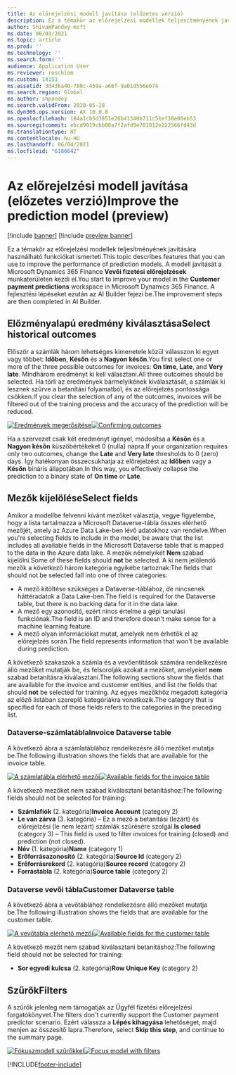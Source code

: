 ```yaml
---
title: Az előrejelzési modell javítása (előzetes verzió)
description: Ez a témakör az előrejelzési modellek teljesítményének javítására használható funkciókat ismerteti.
author: ShivamPandey-msft
ms.date: 06/03/2021
ms.topic: article
ms.prod: ''
ms.technology: ''
ms.search.form: ''
audience: Application User
ms.reviewer: roschlom
ms.custom: 14151
ms.assetid: 3d43ba40-780c-459a-a66f-9a01d556e674
ms.search.region: Global
ms.author: shpandey
ms.search.validFrom: 2020-05-28
ms.dyn365.ops.version: AX 10.0.8
ms.openlocfilehash: 184a1cb5d3851e26b41340b711c51ef38e06eb53
ms.sourcegitcommit: ebcd9019cbb88a7f2afd9e701812e222566fd43d
ms.translationtype: HT
ms.contentlocale: hu-HU
ms.lasthandoff: 06/04/2021
ms.locfileid: "6186642"
---
```

# <a name="improve-the-prediction-model-preview"></a><span data-ttu-id="50c44-103">Az előrejelzési modell javítása (előzetes verzió)</span><span class="sxs-lookup"><span data-stu-id="50c44-103">Improve the prediction model (preview)</span></span>

[!include [banner](../includes/banner.md)]
[!include [preview banner](../includes/preview-banner.md)]

<span data-ttu-id="50c44-104">Ez a témakör az előrejelzési modellek teljesítményének javítására használható funkciókat ismerteti.</span><span class="sxs-lookup"><span data-stu-id="50c44-104">This topic describes features that you can use to improve the performance of prediction models.</span></span> <span data-ttu-id="50c44-105">A modell javítását a Microsoft Dynamics 365 Finance **Vevői fizetési előrejelzések** munkaterületen kezdi el.</span><span class="sxs-lookup"><span data-stu-id="50c44-105">You start to improve your model in the **Customer payment predictions** workspace in Microsoft Dynamics 365 Finance.</span></span> <span data-ttu-id="50c44-106">A fejlesztési lépéseket ezután az AI Builder fejezi be.</span><span class="sxs-lookup"><span data-stu-id="50c44-106">The improvement steps are then completed in AI Builder.</span></span>

## <a name="select-historical-outcomes"></a><span data-ttu-id="50c44-107">Előzményalapú eredmény kiválasztása</span><span class="sxs-lookup"><span data-stu-id="50c44-107">Select historical outcomes</span></span>

<span data-ttu-id="50c44-108">Először a számlák három lehetséges kimenetele közül válasszon ki egyet vagy többet: **Időben**, **Későn** és a **Nagyon későn**.</span><span class="sxs-lookup"><span data-stu-id="50c44-108">You first select one or more of the three possible outcomes for invoices: **On time**, **Late**, and **Very late**.</span></span> <span data-ttu-id="50c44-109">Mindhárom eredményt ki kell választani.</span><span class="sxs-lookup"><span data-stu-id="50c44-109">All three outcomes should be selected.</span></span> <span data-ttu-id="50c44-110">Ha törli az eredmények bármelyikének kiválasztását, a számlák ki lesznek szűrve a betanítási folyamatból, és az előrejelzés pontossága csökken.</span><span class="sxs-lookup"><span data-stu-id="50c44-110">If you clear the selection of any of the outcomes, invoices will be filtered out of the training process and the accuracy of the prediction will be reduced.</span></span>

<span data-ttu-id="50c44-111">[![Eredmények megerősítése](./media/confirm-3-outcomes.png)](./media/confirm-3-outcomes.png)</span><span class="sxs-lookup"><span data-stu-id="50c44-111">[![Confirming outcomes](./media/confirm-3-outcomes.png)](./media/confirm-3-outcomes.png)</span></span>

<span data-ttu-id="50c44-112">Ha a szervezet csak két eredményt igényel, módosítsa a **Későn** és a **Nagyon későn** küszöbértékeket 0 (nulla) napra.</span><span class="sxs-lookup"><span data-stu-id="50c44-112">If your organization requires only two outcomes, change the **Late** and **Very late** thresholds to 0 (zero) days.</span></span> <span data-ttu-id="50c44-113">Így hatékonyan összecsukhatja az előrejelzést az **Időben** vagy a **Későn** bináris állapotában.</span><span class="sxs-lookup"><span data-stu-id="50c44-113">In this way, you effectively collapse the prediction to a binary state of **On time** or **Late**.</span></span>

## <a name="select-fields"></a><span data-ttu-id="50c44-114">Mezők kijelölése</span><span class="sxs-lookup"><span data-stu-id="50c44-114">Select fields</span></span>

<span data-ttu-id="50c44-115">Amikor a modellbe felvenni kívánt mezőket választja, vegye figyelembe, hogy a lista tartalmazza a Microsoft Dataverse-tábla összes elérhető mezőjét, amely az Azure Data Lake-ben lévő adatokhoz van rendelve.</span><span class="sxs-lookup"><span data-stu-id="50c44-115">When you're selecting fields to include in the model, be aware that the list includes all available fields in the Microsoft Dataverse table that is mapped to the data in the Azure data lake.</span></span> <span data-ttu-id="50c44-116">A mezők némelyikét **Nem** szabad kijelölni.</span><span class="sxs-lookup"><span data-stu-id="50c44-116">Some of these fields should **not** be selected.</span></span> <span data-ttu-id="50c44-117">A ki nem jelölendő mezők a következő három kategória egyikébe tartoznak:</span><span class="sxs-lookup"><span data-stu-id="50c44-117">The fields that should not be selected fall into one of three categories:</span></span>

- <span data-ttu-id="50c44-118">A mező kitöltése szükséges a Dataverse-táblához, de nincsenek háttéradatok a Data Lake-ben.</span><span class="sxs-lookup"><span data-stu-id="50c44-118">The field is required for the Dataverse table, but there is no backing data for it in the data lake.</span></span>
- <span data-ttu-id="50c44-119">A mező egy azonosító, ezért nincs értelme a gépi tanulási funkciónak.</span><span class="sxs-lookup"><span data-stu-id="50c44-119">The field is an ID and therefore doesn't make sense for a machine learning feature.</span></span>
- <span data-ttu-id="50c44-120">A mező olyan információkat mutat, amelyek nem érhetők el az előrejelzés során.</span><span class="sxs-lookup"><span data-stu-id="50c44-120">The field represents information that won't be available during prediction.</span></span>

<span data-ttu-id="50c44-121">A következő szakaszok a számla és a vevőentitások számára rendelkezésre álló mezőket mutatják be, és felsorolják azokat a mezőket, amelyeket **nem** szabad betanításra kiválasztani.</span><span class="sxs-lookup"><span data-stu-id="50c44-121">The following sections show the fields that are available for the invoice and customer entities, and list the fields that should **not** be selected for training.</span></span> <span data-ttu-id="50c44-122">Az egyes mezőkhöz megadott kategória az előző listában szereplő kategóriákra vonatkozik.</span><span class="sxs-lookup"><span data-stu-id="50c44-122">The category that is specified for each of those fields refers to the categories in the preceding list.</span></span>
 
### <a name="invoice-dataverse-table"></a><span data-ttu-id="50c44-123">Dataverse-számlatábla</span><span class="sxs-lookup"><span data-stu-id="50c44-123">Invoice Dataverse table</span></span>

<span data-ttu-id="50c44-124">A következő ábra a számlatáblához rendelkezésre álló mezőket mutatja be.</span><span class="sxs-lookup"><span data-stu-id="50c44-124">The following illustration shows the fields that are available for the invoice table.</span></span>

<span data-ttu-id="50c44-125">[![A számlatábla elérhető mezői](./media/available-fields.png)](./media/available-fields.png)</span><span class="sxs-lookup"><span data-stu-id="50c44-125">[![Available fields for the invoice table](./media/available-fields.png)](./media/available-fields.png)</span></span>

<span data-ttu-id="50c44-126">A következő mezőket nem szabad kiválasztani betanításhoz:</span><span class="sxs-lookup"><span data-stu-id="50c44-126">The following fields should not be selected for training:</span></span>

- <span data-ttu-id="50c44-127">**Számlafiók** (2. kategória)</span><span class="sxs-lookup"><span data-stu-id="50c44-127">**Invoice Account** (category 2)</span></span>
- <span data-ttu-id="50c44-128">**Le van zárva** (3. kategória) – Ez a mező a betanítási (lezárt) és előrejelzési (le nem lezárt) számlák szűrésére szolgál.</span><span class="sxs-lookup"><span data-stu-id="50c44-128">**Is closed** (category 3) – This field is used to filter invoices for training (closed) and prediction (not closed).</span></span>
- <span data-ttu-id="50c44-129">**Név** (1. kategória)</span><span class="sxs-lookup"><span data-stu-id="50c44-129">**Name** (category 1)</span></span>
- <span data-ttu-id="50c44-130">**Erőforrásazonosító** (2. kategória)</span><span class="sxs-lookup"><span data-stu-id="50c44-130">**Source Id** (category 2)</span></span>
- <span data-ttu-id="50c44-131">**Erőforrásrekord** (2. kategória)</span><span class="sxs-lookup"><span data-stu-id="50c44-131">**Source record** (category 2)</span></span>
- <span data-ttu-id="50c44-132">**Forrástábla** (2. kategória)</span><span class="sxs-lookup"><span data-stu-id="50c44-132">**Source table** (category 2)</span></span>

### <a name="customer-dataverse-table"></a><span data-ttu-id="50c44-133">Dataverse vevői tábla</span><span class="sxs-lookup"><span data-stu-id="50c44-133">Customer Dataverse table</span></span>

<span data-ttu-id="50c44-134">A következő ábra a vevőtáblához rendelkezésre álló mezőket mutatja be.</span><span class="sxs-lookup"><span data-stu-id="50c44-134">The following illustration shows the fields that are available for the customer table.</span></span>

<span data-ttu-id="50c44-135">[![A vevőtábla elérhető mezői](./media/related-entities.png)](./media/related-entities.png)</span><span class="sxs-lookup"><span data-stu-id="50c44-135">[![Available fields for the customer table](./media/related-entities.png)](./media/related-entities.png)</span></span>

<span data-ttu-id="50c44-136">A következő mezőt nem szabad kiválasztani betanításhoz:</span><span class="sxs-lookup"><span data-stu-id="50c44-136">The following field should not be selected for training:</span></span>

- <span data-ttu-id="50c44-137">**Sor egyedi kulcsa** (2. kategória)</span><span class="sxs-lookup"><span data-stu-id="50c44-137">**Row Unique Key** (category 2)</span></span>

## <a name="filters"></a><span data-ttu-id="50c44-138">Szűrők</span><span class="sxs-lookup"><span data-stu-id="50c44-138">Filters</span></span>

<span data-ttu-id="50c44-139">A szűrők jelenleg nem támogatják az Ügyfél fizetési előrejelzési forgatókönyvet.</span><span class="sxs-lookup"><span data-stu-id="50c44-139">The filters don't currently support the Customer payment predictor scenario.</span></span> <span data-ttu-id="50c44-140">Ezért válassza a **Lépés kihagyása** lehetőséget, majd menjen az összesítő lapra.</span><span class="sxs-lookup"><span data-stu-id="50c44-140">Therefore, select **Skip this step**, and continue to the summary page.</span></span>

<span data-ttu-id="50c44-141">[![Fókuszmodell szűrőkkel](./media/focus-model-with-filters.png)](./media/focus-model-with-filters.png)</span><span class="sxs-lookup"><span data-stu-id="50c44-141">[![Focus model with filters](./media/focus-model-with-filters.png)](./media/focus-model-with-filters.png)</span></span>

[!INCLUDE[footer-include](../../includes/footer-banner.md)]
